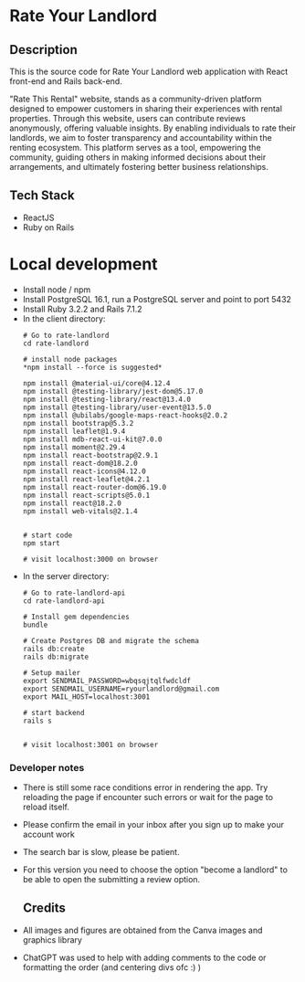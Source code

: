 # Rate Your Landlord

## Description
This is the source code for Rate Your Landlord web application with React front-end and Rails back-end.

"Rate This Rental" website, stands as a community-driven platform designed to empower customers in sharing their experiences with rental properties. Through this website, users can contribute reviews anonymously, offering valuable insights. By enabling individuals to rate their landlords, we aim to foster transparency and accountability within the renting ecosystem. This platform serves as a tool, empowering the community, guiding others in making informed decisions about their arrangements, and ultimately fostering better business relationships.


## Tech Stack
- ReactJS
- Ruby on Rails

# Local development

- Install node / npm
- Install PostgreSQL 16.1, run a PostgreSQL server and point to port 5432
- Install Ruby 3.2.2 and Rails 7.1.2
- In the client directory:
    ```terminal
    # Go to rate-landlord
    cd rate-landlord

    # install node packages
    *npm install --force is suggested*

    npm install @material-ui/core@4.12.4
    npm install @testing-library/jest-dom@5.17.0
    npm install @testing-library/react@13.4.0
    npm install @testing-library/user-event@13.5.0
    npm install @ubilabs/google-maps-react-hooks@2.0.2
    npm install bootstrap@5.3.2
    npm install leaflet@1.9.4
    npm install mdb-react-ui-kit@7.0.0
    npm install moment@2.29.4
    npm install react-bootstrap@2.9.1
    npm install react-dom@18.2.0
    npm install react-icons@4.12.0
    npm install react-leaflet@4.2.1
    npm install react-router-dom@6.19.0
    npm install react-scripts@5.0.1
    npm install react@18.2.0
    npm install web-vitals@2.1.4


    # start code
    npm start

    # visit localhost:3000 on browser
    ```
- In the server directory:
    ```terminal
    # Go to rate-landlord-api
    cd rate-landlord-api

    # Install gem dependencies
    bundle

    # Create Postgres DB and migrate the schema
    rails db:create
    rails db:migrate

    # Setup mailer
    export SENDMAIL_PASSWORD=wbqsqjtqlfwdcldf
    export SENDMAIL_USERNAME=ryourlandlord@gmail.com
    export MAIL_HOST=localhost:3001

    # start backend
    rails s


    # visit localhost:3001 on browser
    ```
### Developer notes
- There is still some race conditions error in rendering the app. Try reloading the page if encounter such errors or wait for the page to reload itself.
- Please confirm the email in your inbox after you sign up to make your account work
- The search bar is slow, please be patient.
-  For this version you need to choose the option "become a landlord" to be able to open the submitting a review option.

    ## Credits
  - All images and figures are obtained from the Canva images and graphics library
  - ChatGPT was used to help with adding comments to the code or formatting the order  (and centering divs ofc :) )


